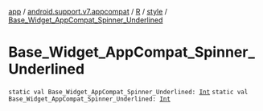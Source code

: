 [app](../../../index.md) / [android.support.v7.appcompat](../../index.md) / [R](../index.md) / [style](index.md) / [Base_Widget_AppCompat_Spinner_Underlined](.)

# Base_Widget_AppCompat_Spinner_Underlined

`static val Base_Widget_AppCompat_Spinner_Underlined: `[`Int`](https://kotlinlang.org/api/latest/jvm/stdlib/kotlin/-int/index.html)
`static val Base_Widget_AppCompat_Spinner_Underlined: `[`Int`](https://kotlinlang.org/api/latest/jvm/stdlib/kotlin/-int/index.html)